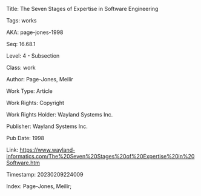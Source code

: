 Title:  The Seven Stages of Expertise in Software Engineering

Tags:   works

AKA:    page-jones-1998

Seq:    16.68.1

Level:  4 - Subsection

Class:  work

Author: Page-Jones, Meilir

Work Type: Article

Work Rights: Copyright

Work Rights Holder: Wayland Systems Inc.

Publisher: Wayland Systems Inc.

Pub Date: 1998

Link:   https://www.wayland-informatics.com/The%20Seven%20Stages%20of%20Expertise%20in%20Software.htm

Timestamp: 20230209224009

Index:  Page-Jones, Meilir; 
